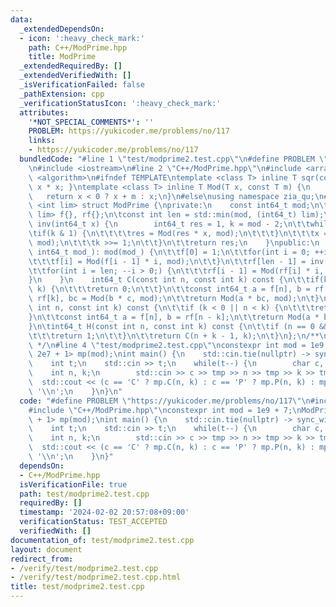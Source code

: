 ```yaml
---
data:
  _extendedDependsOn:
  - icon: ':heavy_check_mark:'
    path: C++/ModPrime.hpp
    title: ModPrime
  _extendedRequiredBy: []
  _extendedVerifiedWith: []
  _isVerificationFailed: false
  _pathExtension: cpp
  _verificationStatusIcon: ':heavy_check_mark:'
  attributes:
    '*NOT_SPECIAL_COMMENTS*': ''
    PROBLEM: https://yukicoder.me/problems/no/117
    links:
    - https://yukicoder.me/problems/no/117
  bundledCode: "#line 1 \"test/modprime2.test.cpp\"\n#define PROBLEM \"https://yukicoder.me/problems/no/117\"\
    \n#include <iostream>\n#line 2 \"C++/ModPrime.hpp\"\n#include <array>\n#include\
    \ <algorithm>\n#ifndef TEMPLATE\ntemplate <class T> inline T sqr(const T x){ return\
    \ x * x; }\ntemplate <class T> inline T Mod(T x, const T m) {\n    x %= m;\n \
    \   return x < 0 ? x + m : x;\n}\n#else\nusing namespace zia_qu;\n#endif\ntemplate\
    \ <int lim> struct ModPrime {\nprivate:\n    const int64_t mod;\n\tstd::array<int64_t,\
    \ lim> f{}, rf{};\n\tconst int len = std::min(mod, (int64_t) lim);\n    int64_t\
    \ inv(int64_t x) {\n        int64_t res = 1, k = mod - 2;\n\t\twhile(k) {\n\t\t\
    \tif(k & 1) {\n\t\t\t\tres = Mod(res * x, mod);\n\t\t\t}\n\t\t\tx = Mod(sqr(x),\
    \ mod);\n\t\t\tk >>= 1;\n\t\t}\n\t\treturn res;\n    }\npublic:\n    ModPrime(const\
    \ int64_t mod_): mod(mod_) {\n\t\tf[0] = 1;\n\t\tfor(int i = 0; ++i < len;) {\n\
    \t\t\tf[i] = Mod(f[i - 1] * i, mod);\n\t\t}\n\t\trf[len - 1] = inv(f[len - 1]);\n\
    \t\tfor(int i = len; --i > 0;) {\n\t\t\trf[i - 1] = Mod(rf[i] * i, mod);\n\t\t\
    }\n    }\n    int64_t C(const int n, const int k) const {\n\t\tif(k < 0 || n <\
    \ k) {\n\t\t\treturn 0;\n\t\t}\n\t\tconst int64_t a = f[n], b = rf[n - k], c =\
    \ rf[k], bc = Mod(b * c, mod);\n\t\treturn Mod(a * bc, mod);\n\t}\n\tint64_t P(const\
    \ int n, const int k) const {\n\t\tif (k < 0 || n < k) {\n\t\t\treturn 0;\n\t\t\
    }\n\t\tconst int64_t a = f[n], b = rf[n - k];\n\t\treturn Mod(a * b, mod);\n\t\
    }\n\tint64_t H(const int n, const int k) const {\n\t\tif (n == 0 && k == 0) {\n\
    \t\t\treturn 1;\n\t\t}\n\t\treturn C(n + k - 1, k);\n\t}\n};\n/**\n * @brief ModPrime\n\
    \ */\n#line 4 \"test/modprime2.test.cpp\"\nconstexpr int mod = 1e9 + 7;\nModPrime<(int)\
    \ 2e7 + 1> mp(mod);\nint main() {\n    std::cin.tie(nullptr) -> sync_with_stdio(false);\n\
    \    int t;\n    std::cin >> t;\n    while(t--) {\n        char c, tmp;\n    \
    \    int n, k;\n        std::cin >> c >> tmp >> n >> tmp >> k >> tmp;\n      \
    \  std::cout << (c == 'C' ? mp.C(n, k) : c == 'P' ? mp.P(n, k) : mp.H(n, k)) <<\
    \ '\\n';\n    }\n}\n"
  code: "#define PROBLEM \"https://yukicoder.me/problems/no/117\"\n#include <iostream>\n\
    #include \"C++/ModPrime.hpp\"\nconstexpr int mod = 1e9 + 7;\nModPrime<(int) 2e7\
    \ + 1> mp(mod);\nint main() {\n    std::cin.tie(nullptr) -> sync_with_stdio(false);\n\
    \    int t;\n    std::cin >> t;\n    while(t--) {\n        char c, tmp;\n    \
    \    int n, k;\n        std::cin >> c >> tmp >> n >> tmp >> k >> tmp;\n      \
    \  std::cout << (c == 'C' ? mp.C(n, k) : c == 'P' ? mp.P(n, k) : mp.H(n, k)) <<\
    \ '\\n';\n    }\n}"
  dependsOn:
  - C++/ModPrime.hpp
  isVerificationFile: true
  path: test/modprime2.test.cpp
  requiredBy: []
  timestamp: '2024-02-02 20:57:08+09:00'
  verificationStatus: TEST_ACCEPTED
  verifiedWith: []
documentation_of: test/modprime2.test.cpp
layout: document
redirect_from:
- /verify/test/modprime2.test.cpp
- /verify/test/modprime2.test.cpp.html
title: test/modprime2.test.cpp
---
```

